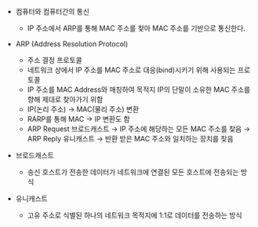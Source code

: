 - 컴퓨터와 컴퓨터간의 통신
    - IP 주소에서 ARP를 통해 MAC 주소를 찾아 MAC 주소를 기반으로 통신한다.

- ARP (Address Resolution Protocol)
    - 주소 결정 프로토콜
    - 네트워크 상에서 IP 주소를 MAC 주소로 대응(bind)시키기 위해 사용되는 프로토콜
    - IP 주소를 MAC Address와 매칭하여 목적지 IP의 단말이 소유한 MAC 주소를 향해 제대로 찾아가기 위함
    - IP(논리 주소) → MAC(물리 주소) 변환
    - RARP를 통해 MAC → IP 변환도 함
    - ARP Request 브로드캐스트 → IP 주소에 해당하는 모든 MAC 주소를 찾음 → ARP Reply 유니캐스트 → 반환 받은 MAC 주소와 일치하는 장치를 찾음

- 브로드캐스트
    - 송신 호스트가 전송한 데이터가 네트워크에 연결된 모든 호스트에 전송되는 방식
- 유니캐스트
    - 고유 주소로 식별된 하나의 네트워크 목적지에 1:1로 데이터를 전송하는 방식

